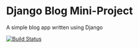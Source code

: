 <!-- Django Blog Mini-Project -->

# Django Blog Mini-Project

A simple blog app written using Django

[![Build Status](https://travis-ci.org/DarilliGames/travisTest101.svg?branch=master)](https://travis-ci.org/DarilliGames/travisTest101)